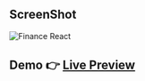 ## ScreenShot

![Finance React](https://user-images.githubusercontent.com/48617781/206738565-68b2e430-5e55-467d-a9b7-f9ab6eec96f4.png)





## Demo  👉 <a href="https://growingwithdata.netlify.app/">Live Preview</a>

